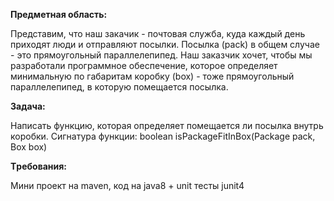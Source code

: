 **Предметная область:**

Представим, что наш закачик - почтовая служба, куда каждый день приходят люди и отправляют посылки.
Посылка (pack) в общем случае - это прямоугольный параллелепипед. Наш заказчик хочет, чтобы мы разработали программное обеспечение, 
которое определяет минимальную по габаритам коробку (box) - тоже прямоугольный параллелепипед, в которую помещается посылка.

**Задача:**
 
Написать функцию, которая определяет помещается ли посылка внутрь коробки.
Сигнатура функции:
boolean isPackageFitInBox(Package pack, Box box)

**Tребования:**

Мини проект на maven, код на java8 + unit тесты junit4
